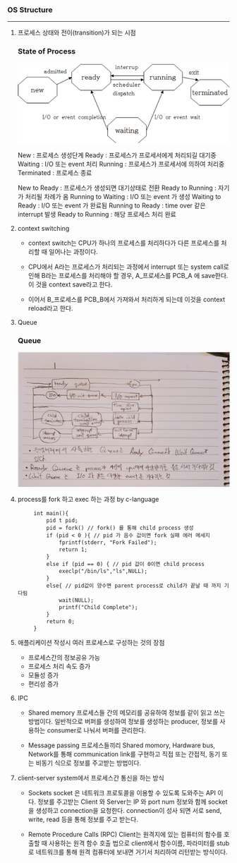 ### OS Structure
-------------------------------------------
1. 프로세스 상태와 전이(transition)가 되는 시점
    ### State of Process <br>
    ![3-1](./image/3-1.png)

    New : 프로세스 생성단계
    Ready : 프로세스가 프로세서에게 처리되길 대기중
    Waiting : I/O 또는 event 처리
    Running : 프로세스가 프로세서에 의하여 처리중
    Terminated : 프로세스 종료

    New to Ready : 프로세스가 생성되면 대기상태로 전환
    Ready to Running : 자기가 처리될 차례가 옴
    Running to Waiting : I/O 또는 event 가 생성
    Waiting to Ready : I/O 또는 event 가 완료됨
    Running to Ready : time over 같은 interrupt 발생
    Ready to Running : 해당 프로세스 처리 완료

2. context switching
    - context switch는 CPU가 하나의 프로세스를 처리하다가 다른 프로세스를 처리할 때 일어나는 과정이다.

    - CPU에서 A라는 프로세스가 처리되는 과정에서 interrupt 또는 system call로 인해 B라는 프로세스를 처리해야 할 경우, A_프로세스를 PCB_A 에 save한다. 이 것을 context save라고 한다.

    - 이어서 B_프로세스를 PCB_B에서 가져와서 처리하게 되는데 이것을 context reload라고 한다.

3. Queue
    ### Queue <br>
    ![3-2](./image/3-2.png)

4. process를 fork 하고 exec 하는 과정 by c-language

            int main(){
                pid t pid;
                pid = fork() // fork() 를 통해 child process 생성
                if (pid < 0 ){ // pid 가 음수 값이면 fork 실패 에러 메세지
                    fprintf(stderr, "Fork Failed");
                    return 1;
                }
                else if (pid == 0) { // pid 값이 0이면 child process
                    execlp("/bin/ls","ls",NULL);
                }
                else{ // pid값이 양수면 parent process로 child가 끝날 때 까지 기다림
                    wait(NULL);
                    printf("Child Complete");
                }
                return 0;
            }

5. 애플리케이션 작성시 여러 프로세스로 구성하는 것의 장점
    - 프로세스간의 정보공유 가능
    - 프로세스 처리 속도 증가
    - 모듈성 증가
    - 편리성 증가


6. IPC
    - Shared memory
        프로세스들 간의 메모리를 공유하여 정보를 같이 읽고 쓰는 방법이다.
        일반적으로 버퍼를 생성하여 정보를 생성하는 producer, 정보를 사용하는 consumer로 나눠서 버퍼를 관리한다.

    - Message passing
        프로세스들끼리 Shared momory, Hardware bus, Network를 통해 communication link를 구현하고 직접 또는 간접적, 동기 또는 비동기 식으로 정보를 주고받는 방법이다.

7. client-server system에서 프로세스간 통신을 하는 방식
    - Sockets
        socket 은 네트워크 프로토콜을 이용할 수 있도록 도와주는 API 이다. 
        정보를 주고받는 Client 와 Server는 IP 와 port num 정보와 함께 socket을 생성하고 connection을 요청한다. connection이 성사 되면 서로 send, write, read 등을 통해 정보를 주고 받는다.

    - Remote Procedure Calls (RPC)
        Client는 원격지에 있는 컴퓨터의 함수를 호출할 때 사용하는 원격 함수 호출 법으로 client에서 함수이름, 파라미터를 stub로 네트워크를 통해 원격 컴퓨터에 보내면 거기서 처리하여 리턴받는 방식이다.
    